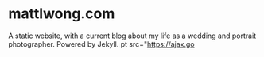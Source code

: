 # mattlwong.com
A static website, with a current blog about my life as a wedding and portrait photographer. Powered by Jekyll.
pt src="https://ajax.go
